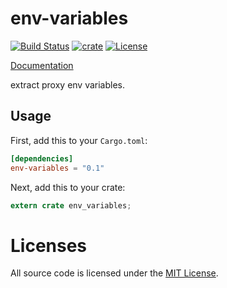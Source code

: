 # env-variables

[![Build Status](https://img.shields.io/travis/cssivision/env-variables.svg?style=flat-square)](https://travis-ci.org/cssivision/env-variables)
[![crate](https://img.shields.io/crates/v/env-variables.svg)](https://crates.io/crates/env-variables)
[![License](http://img.shields.io/badge/license-mit-blue.svg)](https://github.com/cssivision/env-variables/blob/master/LICENSE)

[Documentation](https://docs.rs/env-variables)

extract proxy env variables.

## Usage

First, add this to your `Cargo.toml`:

```toml
[dependencies]
env-variables = "0.1"
```

Next, add this to your crate:

```rust
extern crate env_variables;
```

# Licenses

All source code is licensed under the [MIT License](https://github.com/cssivision/env-variables/blob/master/LICENSE).